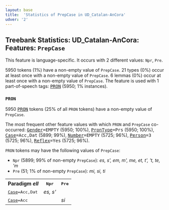 ```yaml
---
layout: base
title:  'Statistics of PrepCase in UD_Catalan-AnCora'
udver: '2'
---
```


## Treebank Statistics: UD_Catalan-AnCora: Features: `PrepCase`

This feature is language-specific.
It occurs with 2 different values: `Npr`, `Pre`.

5950 tokens (1%) have a non-empty value of `PrepCase`.
21 types (0%) occur at least once with a non-empty value of `PrepCase`.
6 lemmas (0%) occur at least once with a non-empty value of `PrepCase`.
The feature is used with 1 part-of-speech tags: <tt><a href="ca_ancora-pos-PRON.html">PRON</a></tt> (5950; 1% instances).

### `PRON`

5950 <tt><a href="ca_ancora-pos-PRON.html">PRON</a></tt> tokens (25% of all `PRON` tokens) have a non-empty value of `PrepCase`.

The most frequent other feature values with which `PRON` and `PrepCase` co-occurred: <tt><a href="ca_ancora-feat-Gender.html">Gender</a></tt><tt>=EMPTY</tt> (5950; 100%), <tt><a href="ca_ancora-feat-PronType.html">PronType</a></tt><tt>=Prs</tt> (5950; 100%), <tt><a href="ca_ancora-feat-Case.html">Case</a></tt><tt>=Acc,Dat</tt> (5899; 99%), <tt><a href="ca_ancora-feat-Number.html">Number</a></tt><tt>=EMPTY</tt> (5725; 96%), <tt><a href="ca_ancora-feat-Person.html">Person</a></tt><tt>=3</tt> (5725; 96%), <tt><a href="ca_ancora-feat-Reflex.html">Reflex</a></tt><tt>=Yes</tt> (5725; 96%).

`PRON` tokens may have the following values of `PrepCase`:

* `Npr` (5899; 99% of non-empty `PrepCase`): <em>es, s', em, m', me, et, t', 't, te, 'm</em>
* `Pre` (51; 1% of non-empty `PrepCase`): <em>mi, si, ti</em>

<table>
  <tr><th>Paradigm <i>ell</i></th><th><tt>Npr</tt></th><th><tt>Pre</tt></th></tr>
  <tr><td><tt><tt><a href="ca_ancora-feat-Case.html">Case</a></tt><tt>=Acc,Dat</tt></tt></td><td><em>es, s'</em></td><td></td></tr>
  <tr><td><tt><tt><a href="ca_ancora-feat-Case.html">Case</a></tt><tt>=Acc</tt></tt></td><td></td><td><em>si</em></td></tr>
</table>

